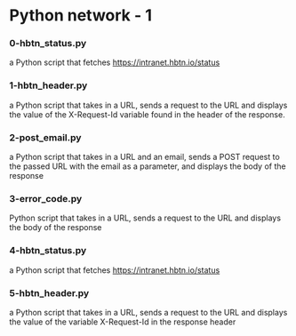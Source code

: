 # Python network - 1
### 0-hbtn_status.py
a Python script that fetches https://intranet.hbtn.io/status
### 1-hbtn_header.py
a Python script that takes in a URL, sends a request to the URL and displays the value of the X-Request-Id variable found in the header of the response.
### 2-post_email.py
a Python script that takes in a URL and an email, sends a POST request to the passed URL with the email as a parameter, and displays the body of the response
### 3-error_code.py
Python script that takes in a URL, sends a request to the URL and displays the body of the response
### 4-hbtn_status.py
a Python script that fetches https://intranet.hbtn.io/status
### 5-hbtn_header.py
a Python script that takes in a URL, sends a request to the URL and displays the value of the variable X-Request-Id in the response header
